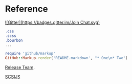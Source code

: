 Reference
=======

[![Gitter](https://badges.gitter.im/Join Chat.svg)](https://gitter.im/nodejs/node?utm_source=badge&utm_medium=badge&utm_campaign=pr-badge&utm_content=badge)

   
```css
.css
.scss
.bourbon
...
```
```ruby
require 'github/markup'
GitHub::Markup.render('README.markdown', "* One\n* Two")
```
  [Release Team](#release-team).
  
  [SCSIJS](https://github.com/scsijs)
